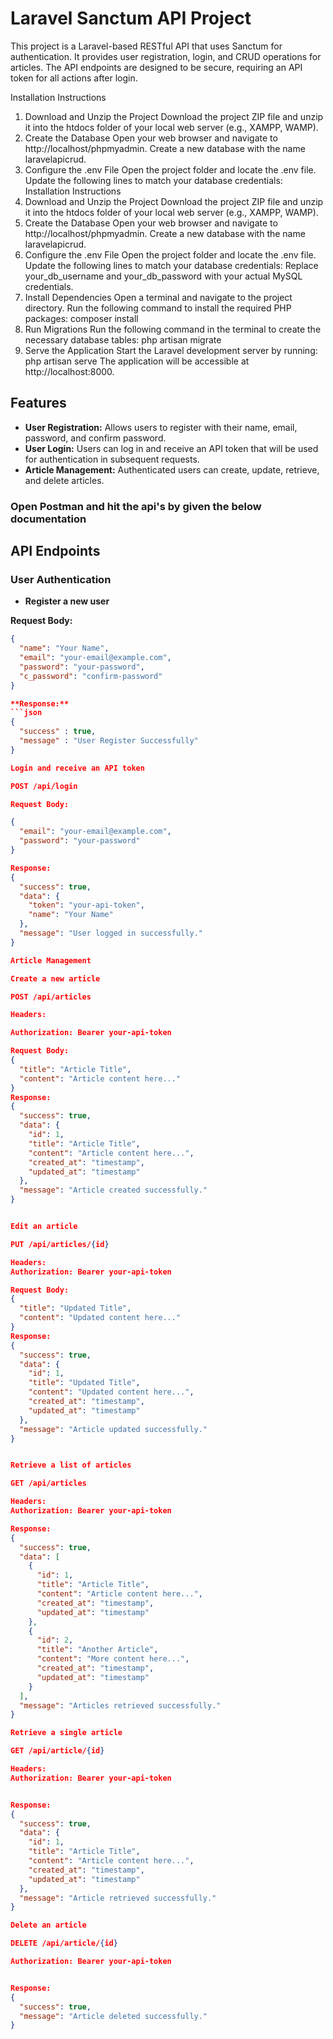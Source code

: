 # Laravel Sanctum API Project

This project is a Laravel-based RESTful API that uses Sanctum for authentication. It provides user registration, login, and CRUD operations for articles. The API endpoints are designed to be secure, requiring an API token for all actions after login.

Installation Instructions
1. Download and Unzip the Project
Download the project ZIP file and unzip it into the htdocs folder of your local web server (e.g., XAMPP, WAMP).
2. Create the Database
Open your web browser and navigate to http://localhost/phpmyadmin.
Create a new database with the name laravelapicrud.
3. Configure the .env File
Open the project folder and locate the .env file.
Update the following lines to match your database credentials:
Installation Instructions
1. Download and Unzip the Project
Download the project ZIP file and unzip it into the htdocs folder of your local web server (e.g., XAMPP, WAMP).
2. Create the Database
Open your web browser and navigate to http://localhost/phpmyadmin.
Create a new database with the name laravelapicrud.
3. Configure the .env File
Open the project folder and locate the .env file.
Update the following lines to match your database credentials:
Replace your_db_username and your_db_password with your actual MySQL credentials.
4. Install Dependencies
Open a terminal and navigate to the project directory.
Run the following command to install the required PHP packages:
composer install
5. Run Migrations
Run the following command in the terminal to create the necessary database tables:
php artisan migrate
6. Serve the Application
Start the Laravel development server by running:
php artisan serve
The application will be accessible at http://localhost:8000.


## Features

- **User Registration:** Allows users to register with their name, email, password, and confirm password.
- **User Login:** Users can log in and receive an API token that will be used for authentication in subsequent requests.
- **Article Management:** Authenticated users can create, update, retrieve, and delete articles.



### Open Postman and hit the api's by given the below documentation

## API Endpoints

### User Authentication

- **Register a new user**


**Request Body:**
```json
{
  "name": "Your Name",
  "email": "your-email@example.com",
  "password": "your-password",
  "c_password": "confirm-password"
}

**Response:**
```json
{
  "success" : true,
  "message" : "User Register Successfully"
}

Login and receive an API token

POST /api/login

Request Body:

{
  "email": "your-email@example.com",
  "password": "your-password"
}

Response:
{
  "success": true,
  "data": {
    "token": "your-api-token",
    "name": "Your Name"
  },
  "message": "User logged in successfully."
}

Article Management

Create a new article

POST /api/articles

Headers:

Authorization: Bearer your-api-token

Request Body:
{
  "title": "Article Title",
  "content": "Article content here..."
}
Response:
{
  "success": true,
  "data": {
    "id": 1,
    "title": "Article Title",
    "content": "Article content here...",
    "created_at": "timestamp",
    "updated_at": "timestamp"
  },
  "message": "Article created successfully."
}


Edit an article

PUT /api/articles/{id}

Headers:
Authorization: Bearer your-api-token

Request Body:
{
  "title": "Updated Title",
  "content": "Updated content here..."
}
Response:
{
  "success": true,
  "data": {
    "id": 1,
    "title": "Updated Title",
    "content": "Updated content here...",
    "created_at": "timestamp",
    "updated_at": "timestamp"
  },
  "message": "Article updated successfully."
}


Retrieve a list of articles

GET /api/articles

Headers:
Authorization: Bearer your-api-token

Response:
{
  "success": true,
  "data": [
    {
      "id": 1,
      "title": "Article Title",
      "content": "Article content here...",
      "created_at": "timestamp",
      "updated_at": "timestamp"
    },
    {
      "id": 2,
      "title": "Another Article",
      "content": "More content here...",
      "created_at": "timestamp",
      "updated_at": "timestamp"
    }
  ],
  "message": "Articles retrieved successfully."
}

Retrieve a single article

GET /api/article/{id}

Headers:
Authorization: Bearer your-api-token


Response:
{
  "success": true,
  "data": {
    "id": 1,
    "title": "Article Title",
    "content": "Article content here...",
    "created_at": "timestamp",
    "updated_at": "timestamp"
  },
  "message": "Article retrieved successfully."
}

Delete an article

DELETE /api/article/{id}

Authorization: Bearer your-api-token


Response:
{
  "success": true,
  "message": "Article deleted successfully."
}

